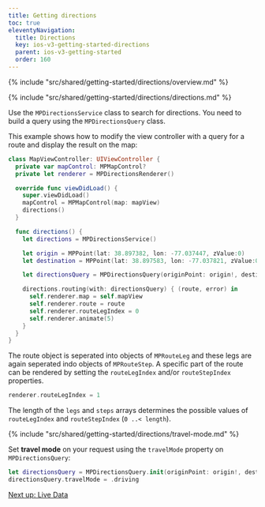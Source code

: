 ```yaml
---
title: Getting directions
toc: true
eleventyNavigation:
  title: Directions
  key: ios-v3-getting-started-directions
  parent: ios-v3-getting-started
  order: 160
---
```


<!-- Overview -->
{% include "src/shared/getting-started/directions/overview.md" %}

<!-- Directions -->
{% include "src/shared/getting-started/directions/directions.md" %}

Use the `MPDirectionsService` class to search for directions. You need to build a query using the `MPDirectionsQuery` class.

This example shows how to modify the view controller with a query for a route and display the result on the map:

```swift
class MapViewController: UIViewController {
  private var mapControl: MPMapControl?
  private let renderer = MPDirectionsRenderer()

  override func viewDidLoad() {
    super.viewDidLoad()
    mapControl = MPMapControl(map: mapView)
    directions()
  }

  func directions() {
    let directions = MPDirectionsService()

    let origin = MPPoint(lat: 38.897382, lon: -77.037447, zValue:0)
    let destination = MPPoint(lat: 38.897583, lon: -77.037821, zValue:0)

    let directionsQuery = MPDirectionsQuery(originPoint: origin!, destination: destination!)

    directions.routing(with: directionsQuery) { (route, error) in
      self.renderer.map = self.mapView
      self.renderer.route = route
      self.renderer.routeLegIndex = 0
      self.renderer.animate(5)
    }
  }
}
```

The route object is seperated into objects of `MPRouteLeg` and these legs are again seperated indo objects of `MPRouteStep`. A specific part of the route can be rendered by setting the `routeLegIndex` and/or `routeStepIndex` properties.

```swift
renderer.routeLegIndex = 1
```

The length of the `legs` and `steps` arrays determines the possible values of `routeLegIndex` and `routeStepIndex` (`0 ..< length`).

<!-- Travel-mode -->
{% include "src/shared/getting-started/directions/travel-mode.md" %}

Set **travel mode** on your request using the `travelMode` property on `MPDirectionsQuery`:

```swift
let directionsQuery = MPDirectionsQuery.init(originPoint: origin!, destination: destination!)
directionsQuery.travelMode = .driving
```

<p class="next-article"><a class="mi-button mi-button--outline" href="{{ site.url }}/ios/v3/getting-started/live-data/">Next up: Live Data</a></p>
